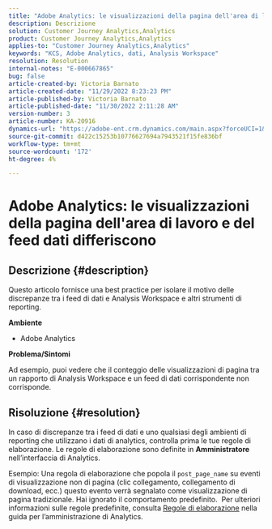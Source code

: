 ```yaml
---
title: "Adobe Analytics: le visualizzazioni della pagina dell'area di lavoro e del feed dati differiscono"
description: Descrizione
solution: Customer Journey Analytics,Analytics
product: Customer Journey Analytics,Analytics
applies-to: "Customer Journey Analytics,Analytics"
keywords: "KCS, Adobe Analytics, dati, Analysis Workspace"
resolution: Resolution
internal-notes: "E-000667865"
bug: false
article-created-by: Victoria Barnato
article-created-date: "11/29/2022 8:23:23 PM"
article-published-by: Victoria Barnato
article-published-date: "11/30/2022 2:11:28 AM"
version-number: 3
article-number: KA-20916
dynamics-url: "https://adobe-ent.crm.dynamics.com/main.aspx?forceUCI=1&pagetype=entityrecord&etn=knowledgearticle&id=ca851ba9-2370-ed11-9561-6045bd006a22"
source-git-commit: d422c15253b10776627694a7943521f15fe836bf
workflow-type: tm+mt
source-wordcount: '172'
ht-degree: 4%

---
```


# Adobe Analytics: le visualizzazioni della pagina dell&#39;area di lavoro e del feed dati differiscono

## Descrizione {#description}


Questo articolo fornisce una best practice per isolare il motivo delle discrepanze tra i feed di dati e Analysis Workspace e altri strumenti di reporting.

<b>Ambiente</b>

- Adobe Analytics


<b>Problema/Sintomi</b>


Ad esempio, puoi vedere che il conteggio delle visualizzazioni di pagina tra un rapporto di Analysis Workspace e un feed di dati corrispondente non corrisponde.




## Risoluzione {#resolution}


In caso di discrepanze tra i feed di dati e uno qualsiasi degli ambienti di reporting che utilizzano i dati di analytics, controlla prima le tue regole di elaborazione. Le regole di elaborazione sono definite in <b>Amministratore</b> nell’interfaccia di Analytics.

Esempio: Una regola di elaborazione che popola il `post_page_name` su eventi di visualizzazione non di pagina (clic collegamento, collegamento di download, ecc.) questo evento verrà segnalato come visualizzazione di pagina tradizionale. Hai ignorato il comportamento predefinito.  Per ulteriori informazioni sulle regole predefinite, consulta [Regole di elaborazione](https://experienceleague.adobe.com/docs/analytics/admin/admin-tools/processing-rules/processing-rules-configuration/processing-rules-about.html?lang=en) nella guida per l’amministrazione di Analytics.
